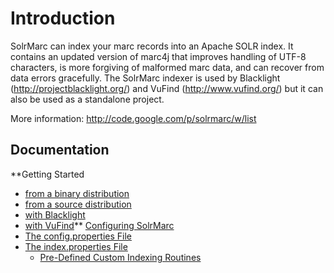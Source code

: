 # Introduction #

SolrMarc can index your marc records into an Apache SOLR index. It contains an updated version of marc4j that improves handling of UTF-8 characters, is more forgiving of malformed marc data, and can recover from data errors gracefully. The SolrMarc indexer is used by Blacklight (http://projectblacklight.org/) and VuFind (http://www.vufind.org/) but it can also be used as a standalone project.

More information:  http://code.google.com/p/solrmarc/w/list

## Documentation ##

**Getting Started
  * [from a binary distribution](GettingStartedFromABinaryDistribution.md)
  * [from a source distribution](GettingStartedFromASourceDistribution.md)
  * [with Blacklight](BlacklightHowTo.md)
  * [with VuFind](VufindHowTo.md)** [Configuring SolrMarc](ConfiguringSolrMarc.md)
  * [The config.properties File](ConfigProperties.md)
  * [The index.properties File](IndexProperties.md)
    * [Pre-Defined Custom Indexing Routines](CustomIndexingRoutines.md)